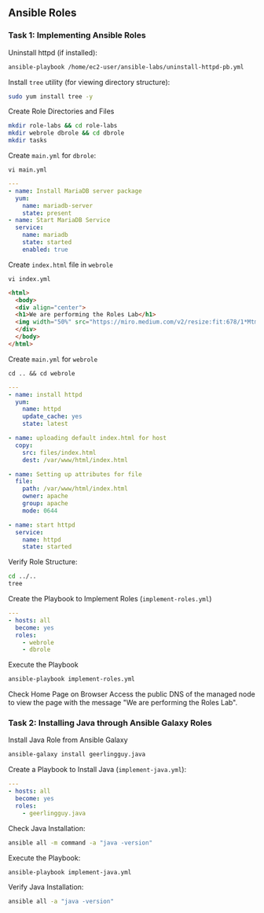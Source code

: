 ## Ansible Roles

### Task 1: Implementing Ansible Roles

Uninstall httpd (if installed):
```sh
ansible-playbook /home/ec2-user/ansible-labs/uninstall-httpd-pb.yml
```

Install `tree` utility (for viewing directory structure):
```sh
sudo yum install tree -y
```
Create Role Directories and Files

```sh
mkdir role-labs && cd role-labs
mkdir webrole dbrole && cd dbrole
mkdir tasks
```

Create `main.yml` for `dbrole`:
```
vi main.yml
```
```yaml
---
- name: Install MariaDB server package
  yum:
    name: mariadb-server
    state: present
- name: Start MariaDB Service
  service:
    name: mariadb
    state: started
    enabled: true
```

Create `index.html` file in `webrole`
```
vi index.yml
```
```html
<html>
  <body>
  <div align="center">
  <h1>We are performing the Roles Lab</h1>
  <img width="50%" src="https://miro.medium.com/v2/resize:fit:678/1*MtmOHEt8ZX7s5KxV6bFSUg.png">
  </div>
  </body>
</html>
```

Create `main.yml` for `webrole`
```
cd .. && cd webrole
```
```yaml
---
- name: install httpd
  yum:
    name: httpd
    update_cache: yes
    state: latest

- name: uploading default index.html for host
  copy:
    src: files/index.html
    dest: /var/www/html/index.html

- name: Setting up attributes for file
  file:
    path: /var/www/html/index.html
    owner: apache
    group: apache
    mode: 0644

- name: start httpd
  service:
    name: httpd
    state: started
```
Verify Role Structure:
```sh
cd ../..
tree
```

Create the Playbook to Implement Roles (`implement-roles.yml`)
```yaml
---
- hosts: all
  become: yes
  roles:
    - webrole
    - dbrole
```

Execute the Playbook
```sh
ansible-playbook implement-roles.yml
```

Check Home Page on Browser
Access the public DNS of the managed node to view the page with the message "We are performing the Roles Lab".

### Task 2: Installing Java through Ansible Galaxy Roles

Install Java Role from Ansible Galaxy
```sh
ansible-galaxy install geerlingguy.java
```

Create a Playbook to Install Java (`implement-java.yml`):
```yaml
---
- hosts: all
  become: yes
  roles:
    - geerlingguy.java
```

Check Java Installation:
```sh
ansible all -m command -a "java -version"
```

Execute the Playbook:
```sh
ansible-playbook implement-java.yml
```

Verify Java Installation:
```sh
ansible all -a "java -version"
```

